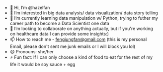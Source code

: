 - 👋 Hi, I’m @hazelfan
- 👀 I’m interested in big data analysis/ data visualization/ data story telling
- 🌱 I’m currently learning data manipulation w/ Python, trying to futher my career path to become a Data Scientist one data 
- 💞️ I’m looking to collaborate on anything actually, but if you're working on healthcare data I can provide some insights:)
- 📫 How to reach me - fengjungfan@gmail.com (this is my personal Email, please don't sent me junk emails or I will block you lol)
- 😄 Pronouns: she/her
- ⚡ Fun fact: If I can only choose a kind of food to eat for the rest of my life it would be soy sauce + egg

<!---
hazelfan/hazelfan is a ✨ special ✨ repository because its `README.md` (this file) appears on your GitHub profile.
You can click the Preview link to take a look at your changes.
--->
